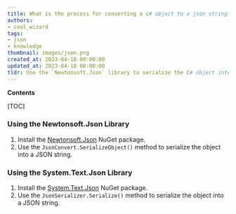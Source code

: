 ```yaml
---
title: What is the process for converting a c# object to a json string in .NET?
authors:
- cool_wizard
tags:
- json
- knowledge
thumbnail: images/json.png
created_at: 2023-04-18 00:00:00
updated_at: 2023-04-18 00:00:00
tldr: Use the `Newtonsoft.Json` library to serialize the C# object into a JSON string.
---
```


**Contents**

[TOC]

### Using the Newtonsoft.Json Library
1. Install the [Newtonsoft.Json](https://www.nuget.org/packages/Newtonsoft.Json/) NuGet package.
2. Use the `JsonConvert.SerializeObject()` method to serialize the object into a JSON string.

### Using the System.Text.Json Library
1. Install the [System.Text.Json](https://www.nuget.org/packages/System.Text.Json/) NuGet package.
2. Use the `JsonSerializer.Serialize()` method to serialize the object into a JSON string.
